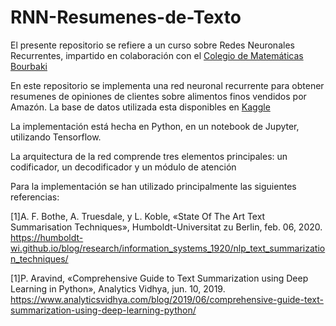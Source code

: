 # RNN-Resumenes-de-Texto

El presente repositorio se refiere a un curso sobre Redes Neuronales Recurrentes, impartido en colaboración con el [Colegio de Matemáticas Bourbaki](https://www.colegio-bourbaki.com/) 

En este repositorio se implementa una red neuronal recurrente para obtener resumenes de opiniones de clientes sobre alimentos finos vendidos por Amazón. La base de datos utilizada esta disponibles en [Kaggle](https://www.kaggle.com/snap/amazon-fine-food-reviews)

La implementación está hecha en Python, en un notebook de Jupyter, utilizando Tensorflow.

La arquitectura de la red comprende tres elementos principales: un codificador, un decodificador y un módulo de atención 

Para la implementación se han utilizado principalmente las siguientes referencias:

[1]A. F. Bothe, A. Truesdale, y L. Koble, «State Of The Art Text Summarisation Techniques», Humboldt-Universitat zu Berlin, feb. 06, 2020. https://humboldt-wi.github.io/blog/research/information_systems_1920/nlp_text_summarization_techniques/

[1]P. Aravind, «Comprehensive Guide to Text Summarization using Deep Learning in Python», Analytics Vidhya, jun. 10, 2019. https://www.analyticsvidhya.com/blog/2019/06/comprehensive-guide-text-summarization-using-deep-learning-python/ 





